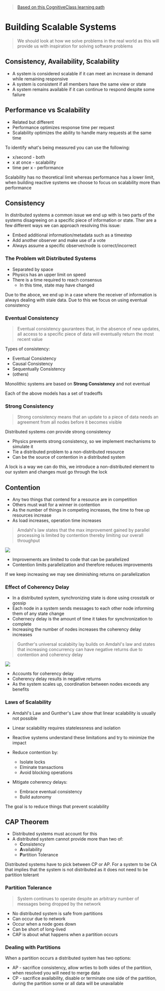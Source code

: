 > [Based on this CognitiveClass learning path](https://cognitiveclass.ai/learn/reactive-architecture-advanced)

# Building Scalable Systems

> We should look at how we solve problems in the real world as this will provide us with inspiration for solving software problems

## Consistency, Availability, Scalability

- A system is considered scalable if it can meet an increase in demand while remaining responsive
- A system is consistent if all members have the same view or state
- A system remains available if it can continue to respond despite some failure

## Performance vs Scalability

- Related but different
- Performance optimizes response time per request
- Scalability optimizes the ability to handle many requests at the same time

To identify what's being measured you can use the following:

-  x/second - both
-  x at once - scalability
-  time per x - performance

Scalability has no theoretical limit whereas performance has a lower limit, when building reactive systems we choose to focus on scalability more than performance

## Consistency

In distributed systems a common issue we end up with is two parts of the systems disagreeing on a specific piece of information or state. Ther are a few different ways we can approach resolving this issue:

- Embed additional information/metadata such as a timestep
- Add another observer and make use of a vote
- Always assume a specific observer/node is correct/incorrect

### The Problem wit Distributed Systems

- Separated by space
- Physics has an upper limit on speed
- There is a time required to reach consensus
  - In this time, state may have changed

Due to the aboce, we end up in a case where the receiver of information is always dealing with stale data. Due to this we focus on using eventual consistency

### Eventual Consistency

> Eventual consistency gaurantees that, in the absence of new updates, all access to a specific piece of data will eventually return the most recent value

Types of consistency:

- Eventual Consistency
- Causal Consistency
- Sequentually Consistency
- (others)

Monolithic systems are based on **Strong Consistency** and not eventual

Each of the above models has a set of tradeoffs

### Strong Consistency

> Strong consistency means that an update to a piece of data needs an agreement from all nodes before it becomes visible

Distributed systems _can_ provide strong consistency

- Physics prevents strong consistency, so we implement mechanisms to simulate it
- Tie a distributed problem to a non-distributed resource
- Can be the source of contention in a distributed system

A lock is a way we can do this, we introduce a non-distributed element to our system and changes must go through the lock

## Contention

- Any two things that contend for a resource are in competition
- Others must wait for a winner in contention
- As the number of things in competing increases, the time to free up resources increase
- As load increases, operation time increases

> Amdahl's law states that the max improvement gained by parallel processing is limited by contention thereby limiting our overall throughput

![](./AmdahlsLaw.png)

- Improvements are limited to code that can be parallelized
- Contention limits parallelization and therefore reduces improvements

If we keep increasing we may see diminishing returns on parallelization

### Effect of Coherency Delay

- In a distributed system, synchronizing state is done using crosstalk or gossip
- Each node in a system sends messages to each other node informing them of any state change
- Cohernecy delay is the amount of time it takes for synchronization to complete
- Increasing the number of nodes increases the coherency delay increases

> Gunther's universal scalabiity lay builds on Amdahl's law and states that increasing concurrency can have negative returns due to contention and coherency delay

![](./GunthersLaw.png)

- Accounts for coherency delay
- Coherency delay results in negative returns
- As the system scales up, coordination between nodes exceeds any benefits

### Laws of Scalability

- Amdahl's Law and Gunther's Law show that linear scalability is usually not possible
- Linear scalability requires statelessness and isolation
- Reactive systems understand these limitations and try to minimize the impact

- Reduce contention by:  
  - Isolate locks
  - Elminate transactions
  - Avoid blocking operations
- Mitigate coherency delays:
  - Embrace eventual consistency
  - Build autonomy

The goal is to reduce things that prevent scalability

## CAP Theorem

- Distributed systems must account for this
- A distributed system cannot provide more than two of:
  - **C**onsistency
  - **A**vailability
  - **P**artition Tolerance

Distributed systems have to pick between CP or AP. For a system to be CA that implies that the system is not distributed as it does not need to be partition tolerant

### Partition Tolerance

> System continues to operate despite an arbitrary number of messages being dropped by the network

- No distributed system is safe from partitions
- Can occur due to network
- Occur when a node goes down
- Can be short of long-lived
- CAP is about what happens when a partition occurs

### Dealing with Partitions

When a partition occurs a distributed system has two options:

- AP - sacrifice consistency, allow wrties to both sides of the partition, when resolved you will need to merge data
- CP - sacrifice availability, disable or terminate one side of the partition, during the partition some or all data will be unavailable

